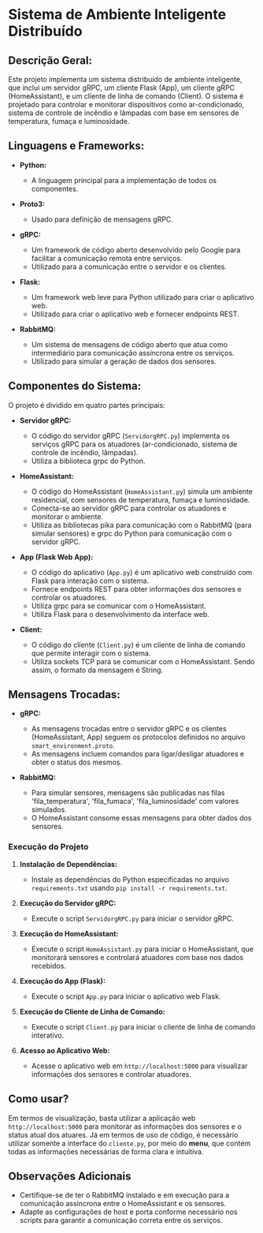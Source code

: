 # Sistema de Ambiente Inteligente Distribuído

## Descrição Geral:

Este projeto implementa um sistema distribuído de ambiente inteligente, que inclui um servidor gRPC, um cliente Flask (App), um cliente gRPC (HomeAssistant), e um cliente de linha de comando (Client). O sistema é projetado para controlar e monitorar dispositivos como ar-condicionado, sistema de controle de incêndio e lâmpadas com base em sensores de temperatura, fumaça e luminosidade.

## Linguagens e Frameworks:

- **Python:**
  - A linguagem principal para a implementação de todos os componentes.

- **Proto3:**
  - Usado para definição de mensagens gRPC.

- **gRPC:**
  - Um framework de código aberto desenvolvido pelo Google para facilitar a comunicação remota entre serviços.
  - Utilizado para a comunicação entre o servidor e os clientes.

- **Flask:**
  - Um framework web leve para Python utilizado para criar o aplicativo web.
  - Utilizado para criar o aplicativo web e fornecer endpoints REST.

- **RabbitMQ:**
  - Um sistema de mensagens de código aberto que atua como intermediário para comunicação assíncrona entre os serviços.
  - Utilizado para simular a geração de dados dos sensores.

## Componentes do Sistema:

O projeto é dividido em quatro partes principais:

- **Servidor gRPC:**
  - O código do servidor gRPC (`ServidorgRPC.py`) implementa os serviços gRPC para os atuadores (ar-condicionado, sistema de controle de incêndio, lâmpadas).
  - Utiliza a biblioteca grpc do Python.

- **HomeAssistant:**
  - O código do HomeAssistant (`HomeAssistant.py`) simula um ambiente residencial, com sensores de temperatura, fumaça e luminosidade.
  - Conecta-se ao servidor gRPC para controlar os atuadores e monitorar o ambiente.
  - Utiliza as bibliotecas pika para comunicação com o RabbitMQ (para simular sensores) e grpc do Python para comunicação com o servidor gRPC.

- **App (Flask Web App):**
  - O código do aplicativo (`App.py`) é um aplicativo web construído com Flask para interação com o sistema.
  - Fornece endpoints REST para obter informações dos sensores e controlar os atuadores.
  - Utiliza grpc para se comunicar com o HomeAssistant.
  - Utiliza Flask para o desenvolvimento da interface web.

- **Client:**
  - O código do cliente (`Client.py`) é um cliente de linha de comando que permite interagir com o sistema.
  - Utiliza sockets TCP para se comunicar com o HomeAssistant. Sendo assim, o formato da mensagem é String.

## Mensagens Trocadas:

- **gRPC:**
  - As mensagens trocadas entre o servidor gRPC e os clientes (HomeAssistant, App) seguem os protocolos definidos no arquivo `smart_environment.proto`.
  - As mensagens incluem comandos para ligar/desligar atuadores e obter o status dos mesmos.

- **RabbitMQ:**
  - Para simular sensores, mensagens são publicadas nas filas 'fila_temperatura', 'fila_fumaca', 'fila_luminosidade' com valores simulados.
  - O HomeAssistant consome essas mensagens para obter dados dos sensores.

### Execução do Projeto

1. **Instalação de Dependências:**
   - Instale as dependências do Python especificadas no arquivo `requirements.txt` usando `pip install -r requirements.txt`.

2. **Execução do Servidor gRPC:**
   - Execute o script `ServidorgRPC.py` para iniciar o servidor gRPC.

3. **Execução do HomeAssistant:**
   - Execute o script `HomeAssistant.py` para iniciar o HomeAssistant, que monitorará sensores e controlará atuadores com base nos dados recebidos.

4. **Execução do App (Flask):**
   - Execute o script `App.py` para iniciar o aplicativo web Flask.

5. **Execução do Cliente de Linha de Comando:**
   - Execute o script `Client.py` para iniciar o cliente de linha de comando interativo.

6. **Acesso ao Aplicativo Web:**
   - Acesse o aplicativo web em `http://localhost:5000` para visualizar informações dos sensores e controlar atuadores.

## Como usar?

Em termos de visualização, basta utilizar a aplicação web `http://localhost:5000` para monitorar as informações dos sensores e o status atual dos atuares. Já em termos de uso de código, é necessário utilizar somente a interface do `cliente.py`, por meio do **menu**, que contém todas as informações necessárias de forma clara e intuitiva.

## Observações Adicionais

- Certifique-se de ter o RabbitMQ instalado e em execução para a comunicação assíncrona entre o HomeAssistant e os sensores.
- Adapte as configurações de host e porta conforme necessário nos scripts para garantir a comunicação correta entre os serviços.


